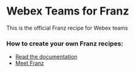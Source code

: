 # Webex Teams for Franz
This is the official Franz recipe for Webex teams

### How to create your own Franz recipes:
* [Read the documentation](https://github.com/meetfranz/plugins)
* [Meet Franz](https://meetfranz.com/)
